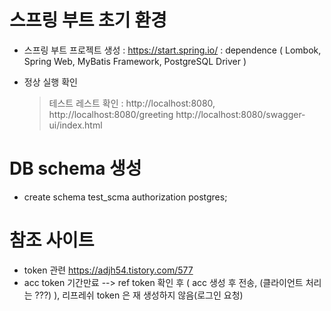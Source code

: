 # 스프링 부트 초기 환경

- 스프링 부트 프로젝트 생성 : https://start.spring.io/
  : dependence ( Lombok, Spring Web, MyBatis Framework, PostgreSQL Driver )

- 정상 실행 확인
  > 테스트 레스트 확인 : http://localhost:8080, http://localhost:8080/greeting
  > http://localhost:8080/swagger-ui/index.html



# DB schema 생성
-  create schema test_scma authorization postgres;


# 참조 사이트

- token 관련
  https://adjh54.tistory.com/577
- acc token 기간만료 --> ref token 확인 후 ( acc 생성 후 전송, (클라이언트 처리는 ???) ), 리프레쉬 token 은 재 생성하지 않음(로그인 요청)
